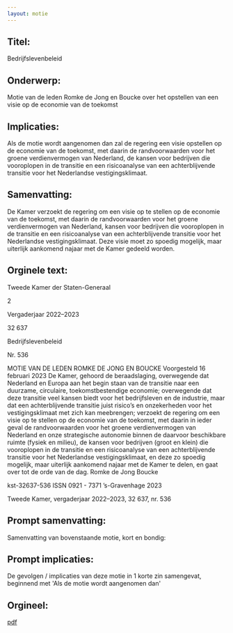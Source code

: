 ```yaml
---
layout: motie
---
```

## Titel:
Bedrijfslevenbeleid
## Onderwerp:
Motie van de leden Romke de Jong en Boucke over het opstellen van een visie op de economie van de toekomst 
## Implicaties:

Als de motie wordt aangenomen dan zal de regering een visie opstellen op de economie van de toekomst, met daarin de randvoorwaarden voor het groene verdienvermogen van Nederland, de kansen voor bedrijven die vooroplopen in de transitie en een risicoanalyse van een achterblijvende transitie voor het Nederlandse vestigingsklimaat.
## Samenvatting:

De Kamer verzoekt de regering om een visie op te stellen op de economie van de toekomst, met daarin de randvoorwaarden voor het groene verdienvermogen van Nederland, kansen voor bedrijven die vooroplopen in de transitie en een risicoanalyse van een achterblijvende transitie voor het Nederlandse vestigingsklimaat. Deze visie moet zo spoedig mogelijk, maar uiterlijk aankomend najaar met de Kamer gedeeld worden.
## Orginele text:


Tweede Kamer der Staten-Generaal

2

Vergaderjaar 2022–2023

32 637

Bedrijfslevenbeleid

Nr. 536

MOTIE VAN DE LEDEN ROMKE DE JONG EN BOUCKE
Voorgesteld 16 februari 2023
De Kamer,
gehoord de beraadslaging,
overwegende dat Nederland en Europa aan het begin staan van de
transitie naar een duurzame, circulaire, toekomstbestendige economie;
overwegende dat deze transitie veel kansen biedt voor het bedrijfsleven
en de industrie, maar dat een achterblijvende transitie juist risico’s en
onzekerheden voor het vestigingsklimaat met zich kan meebrengen;
verzoekt de regering om een visie op te stellen op de economie van de
toekomst, met daarin in ieder geval de randvoorwaarden voor het groene
verdienvermogen van Nederland en onze strategische autonomie binnen
de daarvoor beschikbare ruimte (fysiek en milieu), de kansen voor
bedrijven (groot en klein) die vooroplopen in de transitie en een risicoanalyse van een achterblijvende transitie voor het Nederlandse vestigingsklimaat, en deze zo spoedig mogelijk, maar uiterlijk aankomend
najaar met de Kamer te delen,
en gaat over tot de orde van de dag.
Romke de Jong
Boucke

kst-32637-536
ISSN 0921 - 7371
’s-Gravenhage 2023

Tweede Kamer, vergaderjaar 2022–2023, 32 637, nr. 536


## Prompt samenvatting:
Samenvatting van bovenstaande motie, kort en bondig:


## Prompt implicaties:
De gevolgen / implicaties van deze motie in 1 korte zin samengevat, beginnend met 'Als de motie wordt aangenomen dan' 

## Orgineel:
[pdf](https://gegevensmagazijn.tweedekamer.nl/OData/v4/2.0/Document(275558e0-4754-4c12-83c8-2d71ebc091ba)/resource)
